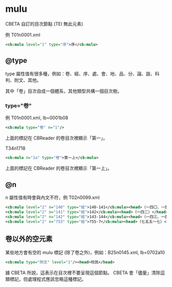 # mulu

CBETA 自訂的目次節點 (TEI 無此元素)

例 T01n0001.xml

```xml
<cb:mulu level="1" type="序">序</cb:mulu>
```

## @type

type 屬性值有很多種，例如：卷、經、序、處、會、地、品、分、論、跋、科判、附文、其他。

其中「卷」目次自成一個體系，其他類型共構一個目次樹。

### type="卷"

例 T01n0001.xml, lb=0001b08

```xml
<cb:mulu type="卷" n="1"/>
```

上面的標記在 CBReader 的卷目次裡顯示「第一」。

T34n1718

```xml
<cb:mulu n="1a" type="卷">第一上</cb:mulu>
```

上面的標記在 CBReader 的卷目次裡顯示「第一上」。

## @n

n 屬性值有時會與內文不符，例 T02n0099.xml

```xml
<cb:mulu level="2" n="140" type="經">140-141</cb:mulu><head>（一四〇、一四一）</head>
<cb:mulu level="2" n="141" type="經">142</cb:mulu><head>（一四二）</head>
<cb:mulu level="2" n="142" type="經">143-144</cb:mulu><head>（一四三、一四四）</head>
<cb:mulu level="2" n="753" type="經">755-7</cb:mulu><head>（七五五～七）</head>
```

## 卷以外的空元素

某些地方會有空的 mulu 標記 (除了卷之外)，例如：B25n0145.xml, lb=0702a10

```xml
<cb:mulu type="附文" level="1"/><head>校訛</head>
```

據 CBETA 所說，這表示在目次裡不要呈現這個節點。
CBETA 會「儘量」清除這類標記，但處理程式應該忽略這種標記。
